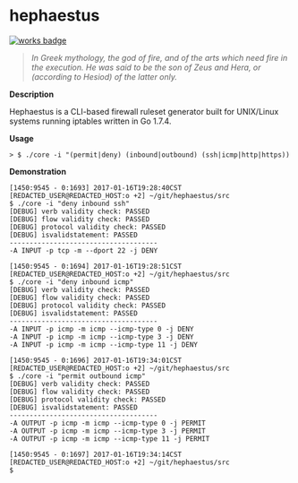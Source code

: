 hephaestus
===================
[![works badge](https://cdn.rawgit.com/nikku/works-on-my-machine/v0.2.0/badge.svg)](https://github.com/nikku/works-on-my-machine)

>*In Greek mythology, the god of fire, and of the arts which need fire in the execution. He was said to be the son of Zeus and Hera, or (according to Hesiod) of the latter only.*

**Description**

Hephaestus is a CLI-based firewall ruleset generator built for UNIX/Linux systems running iptables written in Go 1.7.4.

**Usage**
```
> $ ./core -i "(permit|deny) (inbound|outbound) (ssh|icmp|http|https)) 
```

**Demonstration**
```
[1450:9545 - 0:1693] 2017-01-16T19:28:40CST [REDACTED_USER@REDACTED_HOST:o +2] ~/git/hephaestus/src 
$ ./core -i "deny inbound ssh"
[DEBUG] verb validity check: PASSED
[DEBUG] flow validity check: PASSED
[DEBUG] protocol validity check: PASSED
[DEBUG] isvalidstatement: PASSED
-------------------------------------
-A INPUT -p tcp -m --dport 22 -j DENY

[1450:9545 - 0:1694] 2017-01-16T19:28:51CST [REDACTED_USER@REDACTED_HOST:o +2] ~/git/hephaestus/src 
$ ./core -i "deny inbound icmp"
[DEBUG] verb validity check: PASSED
[DEBUG] flow validity check: PASSED
[DEBUG] protocol validity check: PASSED
[DEBUG] isvalidstatement: PASSED
-------------------------------------
-A INPUT -p icmp -m icmp --icmp-type 0 -j DENY
-A INPUT -p icmp -m icmp --icmp-type 3 -j DENY
-A INPUT -p icmp -m icmp --icmp-type 11 -j DENY

[1450:9545 - 0:1696] 2017-01-16T19:34:01CST [REDACTED_USER@REDACTED_HOST:o +2] ~/git/hephaestus/src 
$ ./core -i "permit outbound icmp"
[DEBUG] verb validity check: PASSED
[DEBUG] flow validity check: PASSED
[DEBUG] protocol validity check: PASSED
[DEBUG] isvalidstatement: PASSED
-------------------------------------
-A OUTPUT -p icmp -m icmp --icmp-type 0 -j PERMIT
-A OUTPUT -p icmp -m icmp --icmp-type 3 -j PERMIT
-A OUTPUT -p icmp -m icmp --icmp-type 11 -j PERMIT

[1450:9545 - 0:1697] 2017-01-16T19:34:14CST [REDACTED_USER@REDACTED_HOST:o +2] ~/git/hephaestus/src 
$ 
```
